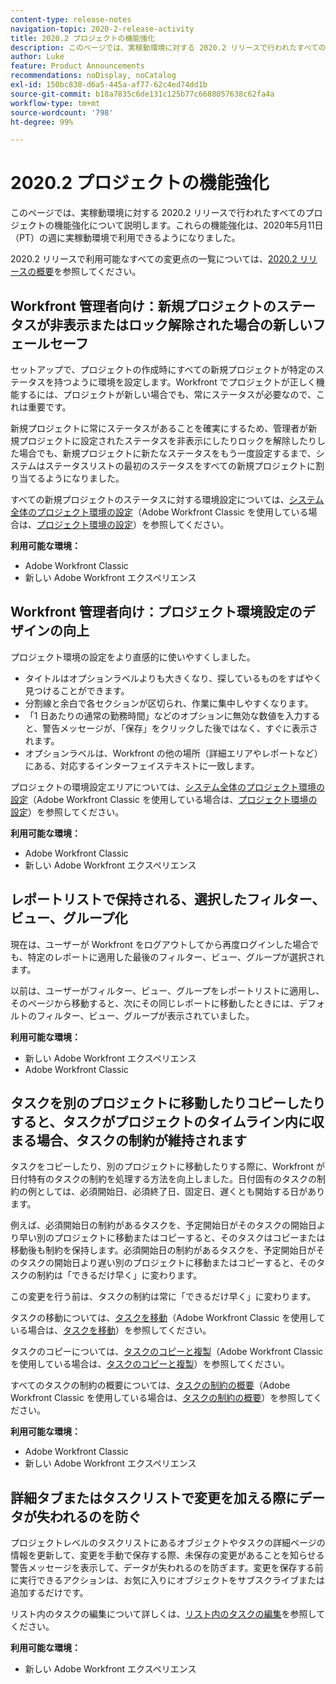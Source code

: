 ```yaml
---
content-type: release-notes
navigation-topic: 2020-2-release-activity
title: 2020.2 プロジェクトの機能強化
description: このページでは、実稼動環境に対する 2020.2 リリースで行われたすべてのプロジェクトの機能強化について説明します。これらの機能強化は、2020年5月11日（PT）の週に実稼動環境で利用できるようになりました。
author: Luke
feature: Product Announcements
recommendations: noDisplay, noCatalog
exl-id: 150bc838-d6a5-445a-af77-62c4ed74dd1b
source-git-commit: b18a7835c6de131c125b77c6688057638c62fa4a
workflow-type: tm+mt
source-wordcount: '798'
ht-degree: 99%

---
```


# 2020.2 プロジェクトの機能強化

このページでは、実稼動環境に対する 2020.2 リリースで行われたすべてのプロジェクトの機能強化について説明します。これらの機能強化は、2020年5月11日（PT）の週に実稼動環境で利用できるようになりました。

2020.2 リリースで利用可能なすべての変更点の一覧については、[2020.2 リリースの概要](../../../product-announcements/product-releases/2020.2.-release-activity/2020-2-release-overview.md)を参照してください。

## Workfront 管理者向け：新規プロジェクトのステータスが非表示またはロック解除された場合の新しいフェールセーフ

セットアップで、プロジェクトの作成時にすべての新規プロジェクトが特定のステータスを持つように環境を設定します。Workfront でプロジェクトが正しく機能するには、プロジェクトが新しい場合でも、常にステータスが必要なので、これは重要です。

新規プロジェクトに常にステータスがあることを確実にするため、管理者が新規プロジェクトに設定されたステータスを非表示にしたりロックを解除したりした場合でも、新規プロジェクトに新たなステータスをもう一度設定するまで、システムはステータスリストの最初のステータスをすべての新規プロジェクトに割り当てるようになりました。

すべての新規プロジェクトのステータスに対する環境設定については、[システム全体のプロジェクト環境の設定](../../../administration-and-setup/set-up-workfront/configure-system-defaults/set-project-preferences.md)（Adobe Workfront Classic を使用している場合は、[プロジェクト環境の設定](https://experienceleague.adobe.com/en/docs/workfront/using/home)）を参照してください。

**利用可能な環境：**

* Adobe Workfront Classic
* 新しい Adobe Workfront エクスペリエンス

## Workfront 管理者向け：プロジェクト環境設定のデザインの向上

プロジェクト環境の設定をより直感的に使いやすくしました。

* タイトルはオプションラベルよりも大きくなり、探しているものをすばやく見つけることができます。
* 分割線と余白で各セクションが区切られ、作業に集中しやすくなります。
* 「1 日あたりの通常の勤務時間」などのオプションに無効な数値を入力すると、警告メッセージが、「保存」をクリックした後ではなく、すぐに表示されます。
* オプションラベルは、Workfront の他の場所（詳細エリアやレポートなど）にある、対応するインターフェイステキストに一致します。

プロジェクトの環境設定エリアについては、[システム全体のプロジェクト環境の設定](../../../administration-and-setup/set-up-workfront/configure-system-defaults/set-project-preferences.md)（Adobe Workfront Classic を使用している場合は、[プロジェクト環境の設定](https://experienceleague.adobe.com/en/docs/workfront/using/home)）を参照してください。

**利用可能な環境：**

* Adobe Workfront Classic
* 新しい Adobe Workfront エクスペリエンス

## レポートリストで保持される、選択したフィルター、ビュー、グループ化

現在は、ユーザーが Workfront をログアウトしてから再度ログインした場合でも、特定のレポートに適用した最後のフィルター、ビュー、グループが選択されます。

以前は、ユーザーがフィルター、ビュー、グループをレポートリストに適用し、そのページから移動すると、次にその同じレポートに移動したときには、デフォルトのフィルター、ビュー、グループが表示されていました。

**利用可能な環境：**

* 新しい Adobe Workfront エクスペリエンス
* Adobe Workfront Classic

## タスクを別のプロジェクトに移動したりコピーしたりすると、タスクがプロジェクトのタイムライン内に収まる場合、タスクの制約が維持されます

タスクをコピーしたり、別のプロジェクトに移動したりする際に、Workfront が日付特有のタスクの制約を処理する方法を向上しました。日付固有のタスクの制約の例としては、必須開始日、必須終了日、固定日、遅くとも開始する日があります。

例えば、必須開始日の制約があるタスクを、予定開始日がそのタスクの開始日より早い別のプロジェクトに移動またはコピーすると、そのタスクはコピーまたは移動後も制約を保持します。必須開始日の制約があるタスクを、予定開始日がそのタスクの開始日より遅い別のプロジェクトに移動またはコピーすると、そのタスクの制約は「できるだけ早く」に変わります。

この変更を行う前は、タスクの制約は常に「できるだけ早く」に変わります。

タスクの移動については、[タスクを移動](../../../manage-work/tasks/manage-tasks/move-tasks.md)（Adobe Workfront Classic を使用している場合は、[タスクを移動](https://experienceleague.adobe.com/en/docs/workfront/using/home)）を参照してください。

タスクのコピーについては、[タスクのコピーと複製](../../../manage-work/tasks/manage-tasks/copy-and-duplicate-tasks.md)（Adobe Workfront Classic を使用している場合は、[タスクのコピーと複製](https://experienceleague.adobe.com/en/docs/workfront/using/home)）を参照してください。

すべてのタスクの制約の概要については、[タスクの制約の概要](../../../manage-work/tasks/task-constraints/task-constraint-overview.md)（Adobe Workfront Classic を使用している場合は、[タスクの制約の概要](https://experienceleague.adobe.com/en/docs/workfront/using/home)）を参照してください。

**利用可能な環境：**

* Adobe Workfront Classic
* 新しい Adobe Workfront エクスペリエンス

## 詳細タブまたはタスクリストで変更を加える際にデータが失われるのを防ぐ

プロジェクトレベルのタスクリストにあるオブジェクトやタスクの詳細ページの情報を更新して、変更を手動で保存する際、未保存の変更があることを知らせる警告メッセージを表示して、データが失われるのを防ぎます。変更を保存する前に実行できるアクションは、お気に入りにオブジェクトをサブスクライブまたは追加するだけです。

リスト内のタスクの編集について詳しくは、[リスト内のタスクの編集](../../../manage-work/tasks/manage-tasks/edit-tasks-in-a-list.md)を参照してください。

**利用可能な環境：**

* 新しい Adobe Workfront エクスペリエンス

